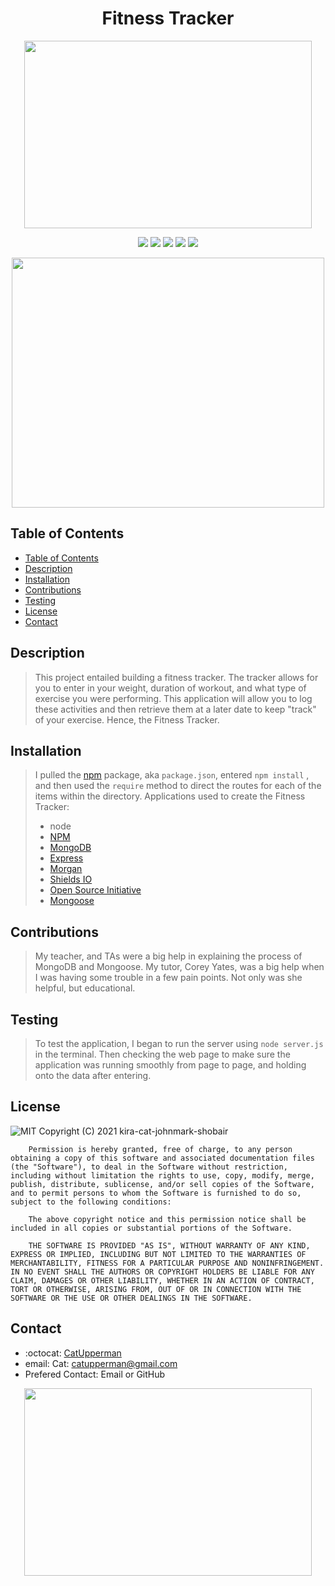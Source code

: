 <h1 align="center"> Fitness Tracker </h1>

<p align="center">
  <img width="460" height="300" src="https://laughingsquid.com/wp-content/uploads/2013/07/20130704-10515325-caffeinatedowls.jpg">
</p>


<p align="center">
    <img src="https://img.shields.io/badge/Javascript-yellow" />
    <img src="https://img.shields.io/badge/express-orange" />
    <img src="https://img.shields.io/badge/Sequelize-blue"  />
    <img src="https://img.shields.io/badge/mySQL-blue"  />
    <img src="https://img.shields.io/badge/dotenv-green" />
</p>
<p align="center"> <img width="500" height="400" src ="https://user-images.githubusercontent.com/84750356/134739375-8db97c4b-8611-420e-aafb-c0997d038f30.jpeg">
  </p>



## Table of Contents
- [Table of Contents](#table-of-contents)
- [Description](#description)
- [Installation](#installation)
- [Contributions](#contributions)
- [Testing](#testing)
- [License](#license)
- [Contact](#contact)


## Description
> This project entailed building a fitness tracker.  The tracker allows for you to enter in your weight, duration of workout, and what type of exercise you were performing.  This application will allow you to log these activities and then retrieve them at a later date to keep "track" of your exercise.  Hence, the Fitness Tracker.

<!-- <p align="center">
  <img width="560" height="400" src="">
</p> -->

<!-- > Feel free to visit and test our application [Here!](https://guarded-meadow-10732.herokuapp.com/) -->

## Installation
> I pulled the [npm](https://www.npmjs.com/) package, aka ```package.json```, entered ```npm install``` , and then used the ```require``` method to direct the routes for each of the items within the directory. 
Applications used to create the Fitness Tracker: 
> * node 
> * [NPM](https://www.npmjs.com/)
> * [MongoDB](https://www.mongodb.com/cloud/atlas/lp/try2?utm_content=rlsavisitor&utm_source=google&utm_campaign=gs_americas_uscan_search_core_brand_atlas_desktop_rlsa&utm_term=mongo%20db&utm_medium=cpc_paid_search&utm_ad=e&utm_ad_campaign_id=14291004479&gclid=CjwKCAjw49qKBhAoEiwAHQVTo38V301P0bOVlk9P20vf-_4foVY5yjU-POKxuEcIurfIYqM-xghdkxoCa-oQAvD_BwE)
> * [Express](https://www.npmjs.com/package/express)
> * [Morgan](https://www.npmjs.com/package/morgan)
> * [Shields IO](https://shields.io/category/license) 
> * [Open Source Initiative](https://opensource.org/licenses/BSD-3-Clause) 
> * [Mongoose](https://mongoosejs.com/)
## Contributions
> My teacher, and TAs were a big help in explaining the process of MongoDB and Mongoose.  My tutor, Corey Yates, was a big help when I was having some trouble in a few pain points. Not only was she helpful, but educational.  
## Testing
> To test the application, I began to run the server using ```node server.js``` in the terminal.  Then checking the web page to make sure the application was running smoothly from page to page, and holding onto the data after entering.

## License
![MIT](https://img.shields.io/badge/License-MIT-blue)
Copyright (C) 2021 kira-cat-johnmark-shobair

        Permission is hereby granted, free of charge, to any person obtaining a copy of this software and associated documentation files (the "Software"), to deal in the Software without restriction, including without limitation the rights to use, copy, modify, merge, publish, distribute, sublicense, and/or sell copies of the Software, and to permit persons to whom the Software is furnished to do so, subject to the following conditions:
        
        The above copyright notice and this permission notice shall be included in all copies or substantial portions of the Software.
        
        THE SOFTWARE IS PROVIDED "AS IS", WITHOUT WARRANTY OF ANY KIND, EXPRESS OR IMPLIED, INCLUDING BUT NOT LIMITED TO THE WARRANTIES OF MERCHANTABILITY, FITNESS FOR A PARTICULAR PURPOSE AND NONINFRINGEMENT. IN NO EVENT SHALL THE AUTHORS OR COPYRIGHT HOLDERS BE LIABLE FOR ANY CLAIM, DAMAGES OR OTHER LIABILITY, WHETHER IN AN ACTION OF CONTRACT, TORT OR OTHERWISE, ARISING FROM, OUT OF OR IN CONNECTION WITH THE SOFTWARE OR THE USE OR OTHER DEALINGS IN THE SOFTWARE.
## Contact
* :octocat: [CatUpperman](github.com/catupperman)
* email: Cat: catupperman@gmail.com
* Prefered Contact: Email or GitHub
<p align="center">
  <img width="460" height="300" src = "images/owl.gif">
</p>